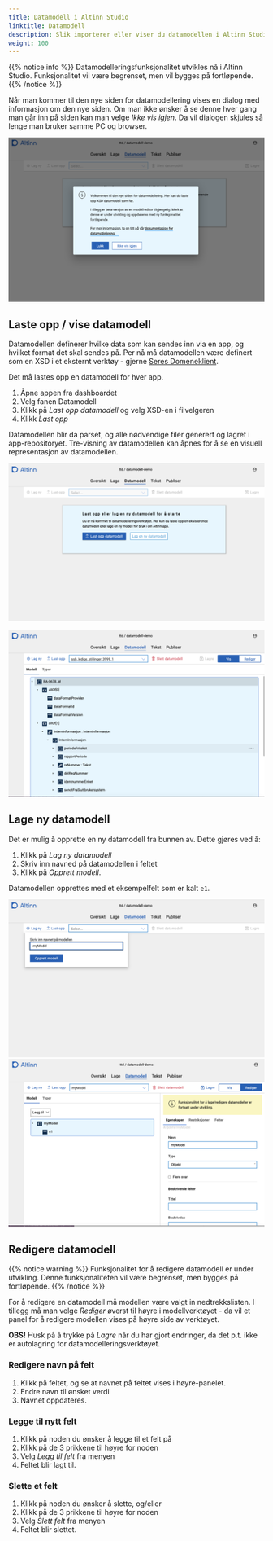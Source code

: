 ```yaml
---
title: Datamodell i Altinn Studio
linktitle: Datamodell
description: Slik importerer eller viser du datamodellen i Altinn Studio.
weight: 100
---
```


{{% notice info %}}
Datamodelleringsfunksjonalitet utvikles nå i Altinn Studio. Funksjonalitet vil være begrenset, men vil 
bygges på fortløpende.
{{% /notice %}}

Når man kommer til den nye siden for datamodellering vises en dialog med informasjon om 
den nye siden. 
Om man ikke ønsker å se denne hver gang man går inn på siden kan man velge _Ikke vis igjen_. 
Da vil dialogen skjules så lenge man bruker samme PC og browser. 

![Info om ny side](info-dialog.png "Info om ny side")

## Laste opp / vise datamodell
Datamodellen definerer hvilke data som kan sendes inn via en app, og hvilket format det skal sendes på.
Per nå må datamodellen være definert som en XSD i et eksternt verktøy - gjerne [Seres Domeneklient](https://altinn.github.io/docs/seres/brukerveiledninger/domeneklient/).

Det må lastes opp en datamodell for hver app.

1. Åpne appen fra dashboardet
2. Velg fanen Datamodell
3. Klikk på _Last opp datamodell_ og velg XSD-en i filvelgeren
4. Klikk _Last opp_

Datamodellen blir da parset, og alle nødvendige filer generert og lagret i app-repositoryet.
Tre-visning av datamodellen kan åpnes for å se en visuell representasjon av datamodellen.

![Last opp / vis datamodell](upload-datamodel.png "Last opp / vis datamodell")

![Last opp / vis datamodell](view-model.png "Last opp / vis datamodell")

## Lage ny datamodell
Det er mulig å opprette en ny datamodell fra bunnen av. Dette gjøres ved å:

1. Klikk på _Lag ny datamodell_
2. Skriv inn navned på datamodellen i feltet
3. Klikk på _Opprett modell_.

Datamodellen opprettes med et eksempelfelt som er kalt `e1`. 

![Lag ny modell](create-new.png "Lag ny modell")
![Vis ny modell](view-new-model.png "Vis ny modell")

## Redigere datamodell
{{% notice warning %}}
Funksjonalitet for å redigere datamodell er under utvikling. Denne funksjonaliteten vil være begrenset,
men bygges på fortløpende. 
{{% /notice %}}

For å redigere en datamodell må modellen være valgt in nedtrekkslisten. I tillegg må man velge _Rediger_
øverst til høyre i modellverktøyet - da vil et panel for å redigere modellen vises på høyre side av 
verktøyet.

**OBS!** Husk på å trykke på _Lagre_ når du har gjort endringer, da det p.t. ikke er autolagring
for datamodelleringsverktøyet.

### Redigere navn på felt
1. Klikk på feltet, og se at navnet på feltet vises i høyre-panelet.
2. Endre navn til ønsket verdi
3. Navnet oppdateres.

### Legge til nytt felt
1. Klikk på noden du ønsker å legge til et felt på
2. Klikk på de 3 prikkene til høyre for noden
3. Velg _Legg til felt_ fra menyen
4. Feltet blir lagt til.

### Slette et felt
1. Klikk på noden du ønsker å slette, og/eller
2. Klikk på de 3 prikkene til høyre for noden
3. Velg _Slett felt_ fra menyen
4. Feltet blir slettet.

